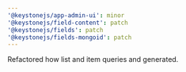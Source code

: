 ```yaml
---
'@keystonejs/app-admin-ui': minor
'@keystonejs/field-content': patch
'@keystonejs/fields': patch
'@keystonejs/fields-mongoid': patch
---
```


Refactored how list and item queries and generated.

